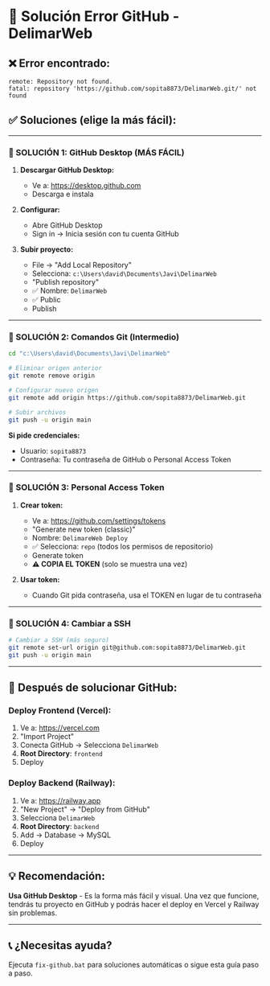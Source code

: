 # 🔧 Solución Error GitHub - DelimarWeb

## ❌ **Error encontrado:**
```
remote: Repository not found.
fatal: repository 'https://github.com/sopita8873/DelimarWeb.git/' not found
```

## ✅ **Soluciones (elige la más fácil):**

---

### **🥇 SOLUCIÓN 1: GitHub Desktop (MÁS FÁCIL)**

1. **Descargar GitHub Desktop:**
   - Ve a: https://desktop.github.com
   - Descarga e instala

2. **Configurar:**
   - Abre GitHub Desktop
   - Sign in → Inicia sesión con tu cuenta GitHub

3. **Subir proyecto:**
   - File → "Add Local Repository"
   - Selecciona: `c:\Users\david\Documents\Javi\DelimarWeb`
   - "Publish repository"
   - ✅ Nombre: `DelimarWeb`
   - ✅ Public
   - Publish

---

### **🥈 SOLUCIÓN 2: Comandos Git (Intermedio)**

```bash
cd "c:\Users\david\Documents\Javi\DelimarWeb"

# Eliminar origen anterior
git remote remove origin

# Configurar nuevo origen
git remote add origin https://github.com/sopita8873/DelimarWeb.git

# Subir archivos
git push -u origin main
```

**Si pide credenciales:**
- Usuario: `sopita8873`
- Contraseña: Tu contraseña de GitHub o Personal Access Token

---

### **🥉 SOLUCIÓN 3: Personal Access Token**

1. **Crear token:**
   - Ve a: https://github.com/settings/tokens
   - "Generate new token (classic)"
   - Nombre: `DelimareWeb Deploy`
   - ✅ Selecciona: `repo` (todos los permisos de repositorio)
   - Generate token
   - **⚠️ COPIA EL TOKEN** (solo se muestra una vez)

2. **Usar token:**
   - Cuando Git pida contraseña, usa el TOKEN en lugar de tu contraseña

---

### **🎯 SOLUCIÓN 4: Cambiar a SSH**

```bash
# Cambiar a SSH (más seguro)
git remote set-url origin git@github.com:sopita8873/DelimarWeb.git
git push -u origin main
```

---

## 🚀 **Después de solucionar GitHub:**

### **Deploy Frontend (Vercel):**
1. Ve a: https://vercel.com
2. "Import Project"
3. Conecta GitHub → Selecciona `DelimarWeb`
4. **Root Directory**: `frontend`
5. Deploy

### **Deploy Backend (Railway):**
1. Ve a: https://railway.app  
2. "New Project" → "Deploy from GitHub"
3. Selecciona `DelimarWeb`
4. **Root Directory**: `backend`
5. Add → Database → MySQL
6. Deploy

---

## 💡 **Recomendación:**

**Usa GitHub Desktop** - Es la forma más fácil y visual. Una vez que funcione, tendrás tu proyecto en GitHub y podrás hacer el deploy en Vercel y Railway sin problemas.

---

## 📞 **¿Necesitas ayuda?**

Ejecuta `fix-github.bat` para soluciones automáticas o sigue esta guía paso a paso.
